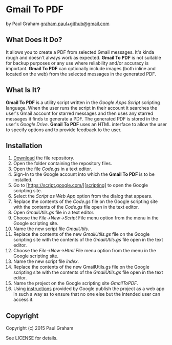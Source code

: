 # Gmail To PDF #
by Paul Graham 
graham.paul+github@gmail.com


## What Does It Do? ##

It allows you to create a PDF from selected Gmail messages. It's kinda rough and doesn't always work as expected. **Gmail To PDF** is not suitable for backup purposes or any use where reliability and/or accuracy is important. **Gmail To PDF** can optionally include images (both inline and located on the web) from the selected messages in the generated PDF. 

## What Is It? ##

**Gmail To PDF** is a utility script written in the *Google Apps Script* scripting language. When the user runs the script in their account it searches the user's Gmail account for starred messages and then uses any starred messages it finds to generate a PDF. The generated PDF is stored in the user's *Google Drive*. **Gmail To PDF** uses an HTML interface to allow the user to specify options and to provide feedback to the user.

## Installation ##

 1. [Download][zip] the file repository.
 2. Open the folder containing the repository files.
 3. Open the file *Code.g*s in a text editor.
 4. Sign-In to the Google account into which the **Gmail To PDF** is to be installed.
 5. Go to [https://script.google.com/][scripting] to open the Google scripting site.
 6. Select the *Script as Web App* option from the dialog that appears.
 7. Replace the contents of the *Code.gs* file on the Google scripting site with the contents of the *Code.gs* file open in the text editor.
 8. Open *GmailUtils.gs* file in a text editor. 
 9. Choose the *File->New->Script* File menu option from the menu in the Google scripting site.
 10. Name the new script file *GmailUtils*.
 11. Replace the contents of the new *GmailUtils.gs* file on the Google scripting site with the contents of the *GmailUtils.gs* file open in the text editor.
 12. Choose the *File->New->Html* File menu option from the menu in the Google scripting site.
 13. Name the new script file *index*.
 14. Replace the contents of the new GmailUtils.gs file on the Google scripting site with the contents of the *GmailUtils.gs* file open in the text editor.
 15. Name the project on the Google scripting site *GmailToPDF*.
 16. Using [instructions][publish] provided by Google publish the project as a web app in such a way as to ensure that no one else but the intended user can access it. 

## Copyright ##
Copyright (c) 2015 Paul Graham 

See LICENSE for details.

[zip]: https://github.com/PaulWGraham/Show-In-Terminal/archive/master.zip
[scripting]: https://script.google.com/
[publish]: https://developers.google.com/apps-script/guides/web#deploying_a_script_as_a_web_app
